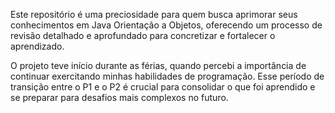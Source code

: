 Este repositório é uma preciosidade para quem busca aprimorar seus conhecimentos em Java Orientação a Objetos, oferecendo um processo de revisão detalhado e aprofundado para concretizar e fortalecer o aprendizado.

O projeto teve início durante as férias, quando percebi a importância de continuar exercitando minhas habilidades de programação. Esse período de transição entre o P1 e o P2 é crucial para consolidar o que foi aprendido e se preparar para desafios mais complexos no futuro.




